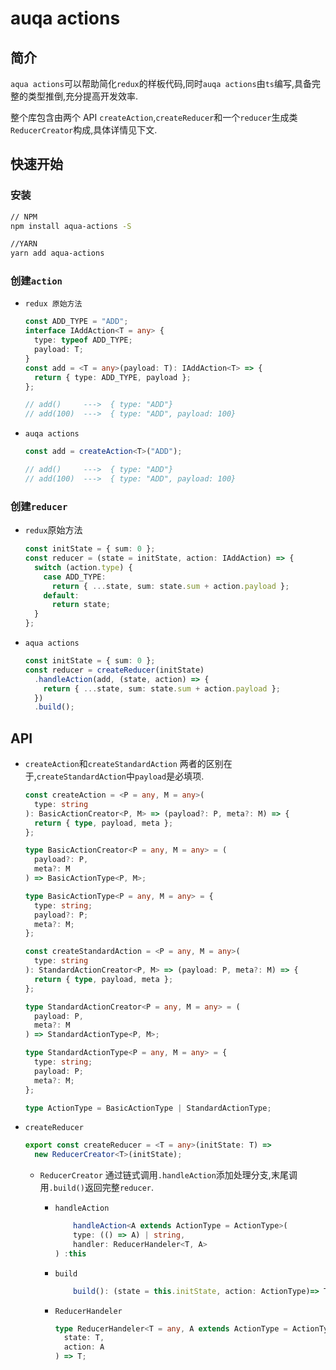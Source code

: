 # auqa actions

## 简介

`aqua actions`可以帮助简化`redux`的样板代码,同时`auqa actions`由`ts`编写,具备完整的类型推倒,充分提高开发效率.

整个库包含由两个 API `createAction`,`createReducer`和一个`reducer`生成类`ReducerCreator`构成,具体详情见下文.

## 快速开始

### 安装

```sh
// NPM
npm install aqua-actions -S

//YARN
yarn add aqua-actions
```

### 创建`action`

- `redux 原始方法`

  ```typescript
  const ADD_TYPE = "ADD";
  interface IAddAction<T = any> {
    type: typeof ADD_TYPE;
    payload: T;
  }
  const add = <T = any>(payload: T): IAddAction<T> => {
    return { type: ADD_TYPE, payload };
  };

  // add()     --->  { type: "ADD"}
  // add(100)  --->  { type: "ADD", payload: 100}
  ```

- `auqa actions`

  ```typescript
  const add = createAction<T>("ADD");

  // add()     --->  { type: "ADD"}
  // add(100)  --->  { type: "ADD", payload: 100}
  ```

### 创建`reducer`

- `redux`原始方法
  ```typescript
  const initState = { sum: 0 };
  const reducer = (state = initState, action: IAddAction) => {
    switch (action.type) {
      case ADD_TYPE:
        return { ...state, sum: state.sum + action.payload };
      default:
        return state;
    }
  };
  ```
- `aqua actions`
  ```typescript
  const initState = { sum: 0 };
  const reducer = createReducer(initState)
    .handleAction(add, (state, action) => {
      return { ...state, sum: state.sum + action.payload };
    })
    .build();
  ```

## API

- `createAction`和`createStandardAction`
  两者的区别在于,`createStandardAction`中`payload`是必填项.

  ```typescript
  const createAction = <P = any, M = any>(
    type: string
  ): BasicActionCreator<P, M> => (payload?: P, meta?: M) => {
    return { type, payload, meta };
  };

  type BasicActionCreator<P = any, M = any> = (
    payload?: P,
    meta?: M
  ) => BasicActionType<P, M>;

  type BasicActionType<P = any, M = any> = {
    type: string;
    payload?: P;
    meta?: M;
  };

  const createStandardAction = <P = any, M = any>(
    type: string
  ): StandardActionCreator<P, M> => (payload: P, meta?: M) => {
    return { type, payload, meta };
  };

  type StandardActionCreator<P = any, M = any> = (
    payload: P,
    meta?: M
  ) => StandardActionType<P, M>;

  type StandardActionType<P = any, M = any> = {
    type: string;
    payload: P;
    meta?: M;
  };

  type ActionType = BasicActionType | StandardActionType;
  ```

- `createReducer`

  ```typescript
  export const createReducer = <T = any>(initState: T) =>
    new ReducerCreator<T>(initState);
  ```

  - `ReducerCreator`
    通过链式调用`.handleAction`添加处理分支,末尾调用`.build()`返回完整`reducer`.

    - `handleAction`

      ```typescript
          handleAction<A extends ActionType = ActionType>(
          type: (() => A) | string,
          handler: ReducerHandeler<T, A>
      ) :this
      ```

    - `build`

      ```typescript
          build(): (state = this.initState, action: ActionType)=> T
      ```

    - `ReducerHandeler`

      ```typescript
      type ReducerHandeler<T = any, A extends ActionType = ActionType> = (
        state: T,
        action: A
      ) => T;
      ```
